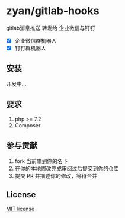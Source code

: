 

# zyan/gitlab-hooks

gitlab消息推送 转发给 企业微信与钉钉

- [x] 企业微信群机器人    
- [x] 钉钉群机器人

## 安装

开发中...

## 要求

1. php >= 7.2
2. Composer

## 参与贡献

1. fork 当前库到你的名下
2. 在你的本地修改完成审阅过后提交到你的仓库
3. 提交 PR 并描述你的修改，等待合并

## License

[MIT license](https://opensource.org/licenses/MIT)

